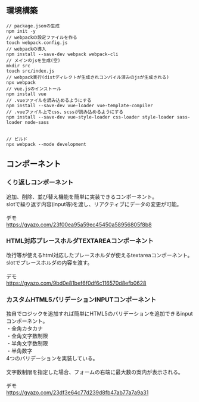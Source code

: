 ## 環境構築

```
// package.jsonの生成
npm init -y
// webpackの設定ファイルを作る
touch webpack.config.js
// webpackの導入
npm install --save-dev webpack webpack-cli
// メインのjsを生成(空)
mkdir src
touch src/index.js
// webpack実行(distディレクトが生成されコンパイル済みのjsが生成される)
npx webpack
// vue.jsのインストール
npm install vue
// .vueファイルを読み込めるようにする
npm install --save-dev vue-loader vue-template-compiler
// .vueファイル上でcss、scssが読み込めるようにする
npm install --save-dev vue-style-loader css-loader style-loader sass-loader node-sass


// ビルド
npx webpack --mode development
```

## コンポーネント

### くり返しコンポーネント
追加、削除、並び替え機能を簡単に実装できるコンポーネント。<br>
slotで繰り返す内容(input等)を渡し、リアクティブにデータの変更が可能。<br>
<br>
デモ<br>
https://gyazo.com/23f00ea95a59ec45450a58956805f8b8

### HTML対応プレースホルダTEXTAREAコンポーネント
改行等が使えるhtml対応したプレースホルダが使えるtextareaコンポーネント。<br>
slotでプレースホルダの内容を渡す。<br>
<br>
デモ<br>
https://gyazo.com/9bd0e81bef6f0df6c116570d8efb0628


### カスタムHTML5バリデーションINPUTコンポーネント
独自でロジックを追加すれば簡単にHTML5のバリデーションを追加できるinputコンポーネント。<br>
・全角カタカナ<br>
・全角文字数制限<br>
・半角文字数制限<br>
・半角数字<br>
4つのバリデーションを実装している。<br>
<br>
文字数制限を指定した場合、フォームの右端に最大数の案内が表示される。<br>
<br>
デモ<br>
https://gyazo.com/23df3e64c77d239d8fb47ab77a7a9a31
